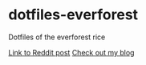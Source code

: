 # dotfiles-everforest
Dotfiles of the everforest rice

[Link to Reddit post](https://www.reddit.com/r/unixporn/comments/xypd33/awesomewm_first_rice_everforest_on_arch_linux/?utm_source=share&utm_medium=web2x&context=3)
[Check out my blog](https://mischavandenburg.com)
